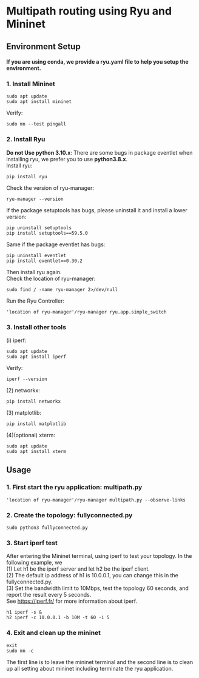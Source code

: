 # Multipath routing using Ryu and Mininet  
## Environment Setup  
#### If you are using conda, we provide a **ryu.yaml** file to help you setup the environment.
### 1. Install Mininet  
```
sudo apt update
sudo apt install mininet
```
Verify:
```
sudo mn --test pingall
``` 
### 2. Install Ryu
**Do not Use python 3.10.x**: There are some bugs in package eventlet when installing ryu,
we prefer you to use **python3.8.x**.  
Install ryu:
```
pip install ryu
```
Check the version of ryu-manager:
```
ryu-manager --version
```
If the package setuptools has bugs, please uninstall it and install a lower version:
```
pip uninstall setuptools
pip install setuptools==59.5.0
```
Same if the package eventlet has bugs:
```
pip uninstall eventlet
pip install eventlet==0.30.2
```
Then install ryu again.  
Check the location of ryu-manager:
```
sudo find / -name ryu-manager 2>/dev/null
```
Run the Ryu Controller:
```
'location of ryu-manager'/ryu-manager ryu.app.simple_switch
```
### 3. Install other tools
(i) iperf:
```
sudo apt update
sudo apt install iperf
```
Verify:
```
iperf --version
```
(2) networkx:
```
pip install networkx
```
(3) matplotlib:
```
pip install matplotlib
```
(4)(optional) xterm:
```
sudo apt update
sudo apt install xterm
```
## Usage
### 1. First start the ryu application: multipath.py
```
'location of ryu-manager'/ryu-manager multipath.py --observe-links
```
### 2. Create the topology: fullyconnected.py
```
sudo python3 fullyconnected.py
```
### 3. Start iperf test
After entering the Mininet terminal, using iperf to test your topology.
In the following example, we  
(1) Let h1 be the iperf server and let h2 be the iperf client.  
(2) The default ip address of h1 is 10.0.0.1, you can change this in the fullyconnected.py.  
(3) Set the bandwidth limit to 10Mbps, test the topology 60 seconds, and report the result every 5 seconds.  
See <https://iperf.fr/> for more information about iperf.
```
h1 iperf -s &
h2 iperf -c 10.0.0.1 -b 10M -t 60 -i 5
```
### 4. Exit and clean up the mininet
```
exit
sudo mn -c
```
The first line is to leave the mininet terminal and the second line is to clean up all setting about mininet including terminate the ryu application.
